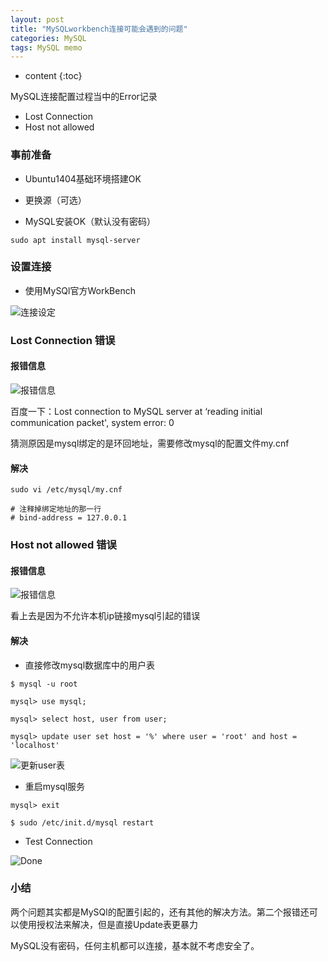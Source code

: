 ```yaml
---
layout: post
title: "MySQLworkbench连接可能会遇到的问题"
categories: MySQL
tags: MySQL memo
---
```


* content
{:toc}

MySQL连接配置过程当中的Error记录
- Lost Connection
- Host not allowed 




### 事前准备

- Ubuntu1404基础环境搭建OK

- 更换源（可选）

- MySQL安装OK（默认没有密码）
```
sudo apt install mysql-server
```

### 设置连接

- 使用MySQl官方WorkBench

![连接设定](http://ww3.sinaimg.cn/large/8d6a2535gw1f8mxwut25zj20oe0gbtcp.jpg)

### Lost Connection 错误

#### 报错信息

![报错信息](http://ww4.sinaimg.cn/large/8d6a2535gw1f8n4bykymnj209t05jdgv.jpg)

百度一下：Lost connection to MySQL server at ‘reading initial communication packet', system error: 0

猜测原因是mysql绑定的是环回地址，需要修改mysql的配置文件my.cnf


#### 解决
```
sudo vi /etc/mysql/my.cnf
```

```
# 注释掉绑定地址的那一行
# bind-address = 127.0.0.1
```

### Host not allowed 错误

#### 报错信息

![报错信息](http://ww2.sinaimg.cn/large/8d6a2535gw1f8n4cv9034j209x05idgt.jpg)

看上去是因为不允许本机ip链接mysql引起的错误

#### 解决

- 直接修改mysql数据库中的用户表

```
$ mysql -u root

mysql> use mysql;

mysql> select host, user from user;

mysql> update user set host = '%' where user = 'root' and host = 'localhost'
```

![更新user表](http://ww1.sinaimg.cn/large/8d6a2535gw1f8myfqqvd3j20k60ce76v.jpg)

- 重启mysql服务

```
mysql> exit

$ sudo /etc/init.d/mysql restart
```

- Test Connection

![Done](http://ww3.sinaimg.cn/large/8d6a2535gw1f8n4eaw7krj20at07nq41.jpg)

### 小结

两个问题其实都是MySQl的配置引起的，还有其他的解决方法。第二个报错还可以使用授权法来解决，但是直接Update表更暴力

MySQL没有密码，任何主机都可以连接，基本就不考虑安全了。
